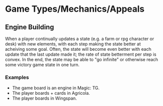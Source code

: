 # Game Types/Mechanics/Appeals

## Engine Building

When a player continually updates a state (e.g. a farm or rpg character or desk) with
new elements, with each step making the state better at acheiving some goal.  Often,
the state will become even better with each update that the last update made it; the
rate of state betterment per step is convex.  In the end, the state may be able to
"go infinite" or otherwise reach some victory game state in one turn.

### Examples

 - The game board is an engine in Magic: TG.
 - The player boards + cards in Agricola.
 - The player boards in Wingspan.
